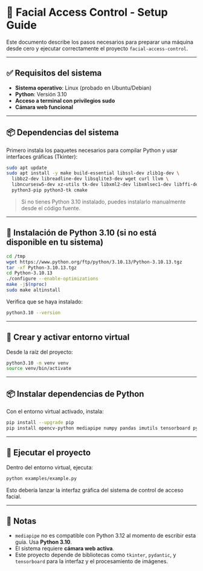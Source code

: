 # 🧠 Facial Access Control - Setup Guide

Este documento describe los pasos necesarios para preparar una máquina desde cero y ejecutar correctamente el proyecto `facial-access-control`.

---

## ✅ Requisitos del sistema

- **Sistema operativo**: Linux (probado en Ubuntu/Debian)
- **Python**: Versión 3.10
- **Acceso a terminal con privilegios sudo**
- **Cámara web funcional**

---

## 📦 Dependencias del sistema

Primero instala los paquetes necesarios para compilar Python y usar interfaces gráficas (Tkinter):

```bash
sudo apt update
sudo apt install -y make build-essential libssl-dev zlib1g-dev \
  libbz2-dev libreadline-dev libsqlite3-dev wget curl llvm \
  libncursesw5-dev xz-utils tk-dev libxml2-dev libxmlsec1-dev libffi-dev liblzma-dev \
  python3-pip python3-tk cmake
```

> Si no tienes Python 3.10 instalado, puedes instalarlo manualmente desde el código fuente.

---

## 🐍 Instalación de Python 3.10 (si no está disponible en tu sistema)

```bash
cd /tmp
wget https://www.python.org/ftp/python/3.10.13/Python-3.10.13.tgz
tar -xf Python-3.10.13.tgz
cd Python-3.10.13
./configure --enable-optimizations
make -j$(nproc)
sudo make altinstall
```

Verifica que se haya instalado:

```bash
python3.10 --version
```

---

## 🌱 Crear y activar entorno virtual

Desde la raíz del proyecto:

```bash
python3.10 -m venv venv
source venv/bin/activate
```

---

## 📦 Instalar dependencias de Python

Con el entorno virtual activado, instala:

```bash
pip install --upgrade pip
pip install opencv-python mediapipe numpy pandas imutils tensorboard pydantic
```

---

## 🚀 Ejecutar el proyecto

Dentro del entorno virtual, ejecuta:

```bash
python examples/example.py
```

Esto debería lanzar la interfaz gráfica del sistema de control de acceso facial.

---

## 📌 Notas

- `mediapipe` no es compatible con Python 3.12 al momento de escribir esta guía. Usa **Python 3.10**.
- El sistema requiere **cámara web activa**.
- Este proyecto depende de bibliotecas como `tkinter`, `pydantic`, y `tensorboard` para la interfaz y el procesamiento de imágenes.
